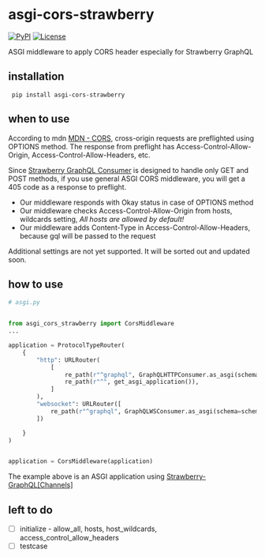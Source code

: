 # asgi-cors-strawberry

[![PyPI](https://img.shields.io/pypi/v/asgi-cors-strawberry.svg)](https://pypi.org/project/asgi-cors-strawberry/)
[![License](https://img.shields.io/badge/license-Apache%202.0-blue.svg)](https://github.com/hot666666/asgi-cors-strawberry/blob/main/LICENSE)

ASGI middleware to apply CORS header especially for Strawberry GraphQL

## installation

```
 pip install asgi-cors-strawberry
```

## when to use

According to mdn [MDN - CORS](https://developer.mozilla.org/en-US/docs/Web/HTTP/CORS), cross-origin requests are preflighted using OPTIONS method.
The response from preflight has Access-Control-Allow-Origin, Access-Control-Allow-Headers, etc.

Since [Strawberry GraphQL Consumer](https://strawberry.rocks/docs/integrations/channels#creating-the-consumers) is designed to handle only GET and POST methods, if you use general ASGI CORS middleware, you will get a 405 code as a response to preflight.

- Our middleware responds with Okay status in case of OPTIONS method
- Our middleware checks Access-Control-Allow-Origin from hosts, wildcards setting, _All hosts are allowed by default!_
- Our middleware adds Content-Type in Access-Control-Allow-Headers, because gql will be passed to the request

Additional settings are not yet supported.
It will be sorted out and updated soon.

## how to use

```python
# asgi.py


from asgi_cors_strawberry import CorsMiddleware
...

application = ProtocolTypeRouter(
    {
        "http": URLRouter(
            [
                re_path(r"^graphql", GraphQLHTTPConsumer.as_asgi(schema=schema)),
                re_path(r"^", get_asgi_application()),
            ]
        ),
        "websocket": URLRouter([
            re_path(r"^graphql", GraphQLWSConsumer.as_asgi(schema=schema))
        ])

    }
)


application = CorsMiddleware(application)

```

The example above is an ASGI application using [Strawberry-GraphQL[Channels]](https://strawberry.rocks/docs/integrations/channels)

## left to do

- [ ] initialize - allow_all, hosts, host_wildcards, access_control_allow_headers
- [ ] testcase

